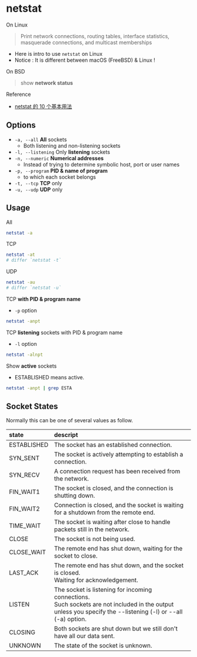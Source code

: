 # netstat

On Linux

> Print network connections, routing tables, interface statistics, masquerade connections, and multicast memberships

- Here is intro to use `netstat` on Linux
- Notice : It is different between macOS (FreeBSD) & Linux !

On BSD

> show **network status**

Reference

- [netstat 的 10 个基本用法](https://linux.cn/article-2434-1.html)

## Options

- `-a, --all` **All** sockets
    - Both listening and non-listening sockets
- `-l, --listening` Only **listening** sockets
- `-n, --numeric` **Numerical addresses**
    - Instead of trying to determine symbolic host, port or user names
- `-p, --program` **PID & name of program**
    - to which each socket belongs
- `-t, --tcp` **TCP** only
- `-u, --udp` **UDP** only

## Usage

All

```bash
netstat -a
```

TCP

```bash
netstat -at
# differ `netstat -t`
```

UDP

```bash
netstat -au
# differ `netstat -u`
```

TCP **with PID & program name**

- `-p` option

```bash
netstat -anpt
```

TCP **listening** sockets with PID & program name

- `-l` option

```bash
netstat -alnpt
```

Show **active** sockets

- ESTABLISHED means active.

```bash
netstat -anpt | grep ESTA
```

## Socket States

Normally this can be one of several values as follow.

|state|descript|
|:-|:-|
|ESTABLISHED|The socket has an established connection.|
|SYN_SENT|The socket is actively attempting to establish a connection.|
|SYN_RECV|A connection request has been received from the network.|
|FIN_WAIT1|The socket is closed, and the connection is shutting down.|
|FIN_WAIT2|Connection is closed, and the socket is waiting for a shutdown from the remote end.|
|TIME_WAIT|The socket is waiting after close to handle packets still in the network.|
|CLOSE|The socket is not being used.|
|CLOSE_WAIT|The remote end has shut down, waiting for the socket to close.|
|LAST_ACK|The remote end has shut down, and the socket is closed. <br/> Waiting for acknowledgement.|
|LISTEN|The socket is listening for incoming connections. <br/> Such sockets are not included in the output <br/> unless you  specify the --listening (-l) or --all (-a) option.|
|CLOSING|Both sockets are shut down but we still don't have all our data sent.|
|UNKNOWN|The state of the socket is unknown.|
